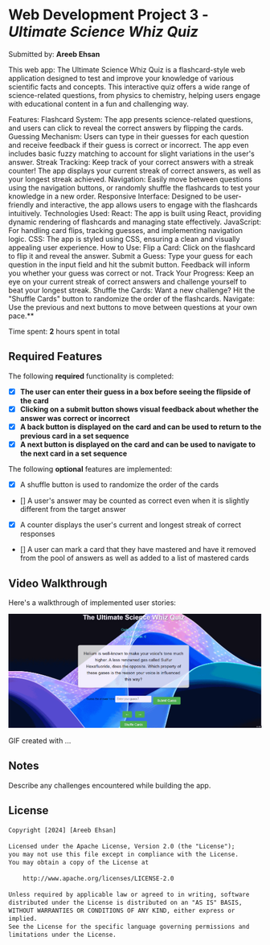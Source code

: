 # Web Development Project 3 - *Ultimate Science Whiz Quiz*

Submitted by: **Areeb Ehsan**

This web app: The Ultimate Science Whiz Quiz is a flashcard-style web application designed to test and improve your knowledge of various scientific facts and concepts. This interactive quiz offers a wide range of science-related questions, from physics to chemistry, helping users engage with educational content in a fun and challenging way.

Features:
Flashcard System: The app presents science-related questions, and users can click to reveal the correct answers by flipping the cards.
Guessing Mechanism: Users can type in their guesses for each question and receive feedback if their guess is correct or incorrect. The app even includes basic fuzzy matching to account for slight variations in the user's answer.
Streak Tracking: Keep track of your correct answers with a streak counter! The app displays your current streak of correct answers, as well as your longest streak achieved.
Navigation: Easily move between questions using the navigation buttons, or randomly shuffle the flashcards to test your knowledge in a new order.
Responsive Interface: Designed to be user-friendly and interactive, the app allows users to engage with the flashcards intuitively.
Technologies Used:
React: The app is built using React, providing dynamic rendering of flashcards and managing state effectively.
JavaScript: For handling card flips, tracking guesses, and implementing navigation logic.
CSS: The app is styled using CSS, ensuring a clean and visually appealing user experience.
How to Use:
Flip a Card: Click on the flashcard to flip it and reveal the answer.
Submit a Guess: Type your guess for each question in the input field and hit the submit button. Feedback will inform you whether your guess was correct or not.
Track Your Progress: Keep an eye on your current streak of correct answers and challenge yourself to beat your longest streak.
Shuffle the Cards: Want a new challenge? Hit the "Shuffle Cards" button to randomize the order of the flashcards.
Navigate: Use the previous and next buttons to move between questions at your own pace.**

Time spent: **2** hours spent in total

## Required Features

The following **required** functionality is completed:

- [X] **The user can enter their guess in a box before seeing the flipside of the card**
- [X] **Clicking on a submit button shows visual feedback about whether the answer was correct or incorrect**
- [X] **A back button is displayed on the card and can be used to return to the previous card in a set sequence**
- [X] **A next button is displayed on the card and can be used to navigate to the next card in a set sequence**

The following **optional** features are implemented:

- [X] A shuffle button is used to randomize the order of the cards
- [] A user's answer may be counted as correct even when it is slightly different from the target answer
- [X] A counter displays the user's current and longest streak of correct responses
- [] A user can mark a card that they have mastered and have it removed from the pool of answers as well as added to a list of mastered cards


## Video Walkthrough

Here's a walkthrough of implemented user stories:

<img src='https://github.com/AreebEhsan/Whiz-Quiz/blob/main/Updated-Ultimate-Science-Whiz-Quiz%20Demo.gif' title='Video Walkthrough' width='' alt='Video Walkthrough' />

<!-- Replace this with whatever GIF tool you used! -->
GIF created with ...  
<!-- Recommended tools:
[Kap](https://getkap.co/) for macOS
[ScreenToGif](https://www.screentogif.com/) for Windows
[peek](https://github.com/phw/peek) for Linux. -->

## Notes

Describe any challenges encountered while building the app.

## License

    Copyright [2024] [Areeb Ehsan]

    Licensed under the Apache License, Version 2.0 (the "License");
    you may not use this file except in compliance with the License.
    You may obtain a copy of the License at

        http://www.apache.org/licenses/LICENSE-2.0

    Unless required by applicable law or agreed to in writing, software
    distributed under the License is distributed on an "AS IS" BASIS,
    WITHOUT WARRANTIES OR CONDITIONS OF ANY KIND, either express or implied.
    See the License for the specific language governing permissions and
    limitations under the License.
